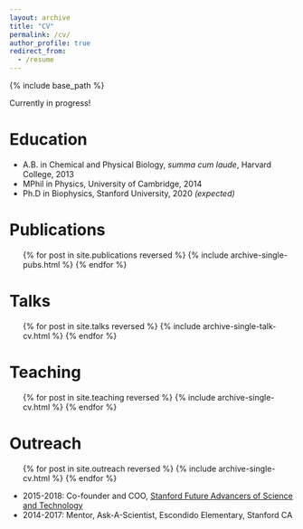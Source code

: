 ```yaml
---
layout: archive
title: "CV"
permalink: /cv/
author_profile: true
redirect_from:
  - /resume
---
```


{% include base_path %}

Currently in progress!

Education
======
* A.B. in Chemical and Physical Biology, _summa cum laude_, Harvard College, 2013
* MPhil in Physics, University of Cambridge, 2014
* Ph.D in Biophysics, Stanford University, 2020 _(expected)_

Publications
======
  <ul>{% for post in site.publications reversed %}
    {% include archive-single-pubs.html %}
  {% endfor %}</ul>
  
Talks
======
  <ul>{% for post in site.talks reversed %}
    {% include archive-single-talk-cv.html %}
  {% endfor %}</ul>
  
Teaching
======
  <ul>{% for post in site.teaching reversed %}
    {% include archive-single-cv.html %}
  {% endfor %}</ul>
  
Outreach
======
  <ul>{% for post in site.outreach reversed %}
    {% include archive-single-cv.html %}
  {% endfor %}</ul>

  * 2015-2018: Co-founder and COO, 
     [Stanford Future Advancers of Science and Technology](https://fast.stanford.edu)
  * 2014-2017: Mentor, Ask-A-Scientist, Escondido Elementary, Stanford CA
